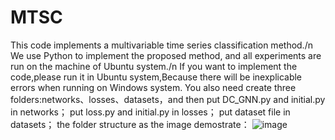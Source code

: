 # MTSC
This code implements a multivariable time series classification method./n
We use Python to implement the proposed method, and all experiments are run on the machine of Ubuntu system./n
If you want to implement the code,please run it in Ubuntu system,Because there will be inexplicable errors when running on Windows system.
You also need create three folders:networks、losses、datasets，and then
put DC_GNN.py and initial.py in networks；
put loss.py and initial.py in losses；
put dataset file in datasets；
the folder structure as the image demostrate：
![image](https://user-images.githubusercontent.com/104112117/164361827-e1b8ddc1-ff00-4b41-a819-a6cc10b15508.png)
